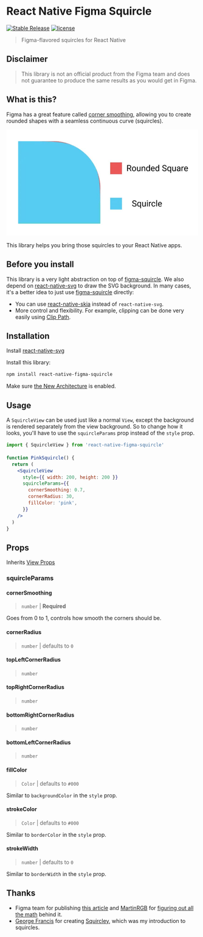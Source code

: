# React Native Figma Squircle

[![Stable Release](https://img.shields.io/npm/v/react-native-figma-squircle)](https://npm.im/react-native-figma-squircle) [![license](https://badgen.now.sh/badge/license/MIT)](./LICENSE)

> Figma-flavored squircles for React Native

## Disclaimer

> This library is not an official product from the Figma team and does not guarantee to produce the same results as you would get in Figma.

## What is this?

Figma has a great feature called [corner smoothing](https://help.figma.com/hc/en-us/articles/360050986854-Adjust-corner-radius-and-smoothing), allowing you to create rounded shapes with a seamless continuous curve (squircles).

![](squircle.jpg)

This library helps you bring those squircles to your React Native apps.

## Before you install

This library is a very light abstraction on top of [figma-squircle](https://github.com/tienphaw/figma-squircle). We also depend on [react-native-svg](https://github.com/react-native-svg/react-native-svg) to draw the SVG background. In many cases, it's a better idea to just use [figma-squircle](https://github.com/tienphaw/figma-squircle) directly:

- You can use [react-native-skia](https://shopify.github.io/react-native-skia/docs/shapes/path) instead of `react-native-svg`.
- More control and flexibility. For example, clipping can be done very easily using [Clip Path](https://shopify.github.io/react-native-skia/docs/group/#clip-path).

## Installation

Install [react-native-svg](https://github.com/software-mansion/react-native-svg)

Install this library:

```sh
npm install react-native-figma-squircle
```

Make sure [the New Architecture](https://reactnative.dev/architecture/landing-page) is enabled.
## Usage

A `SquircleView` can be used just like a normal `View`, except the background is rendered separately from the view background. So to change how it looks, you'll have to use the `squircleParams` prop instead of the `style` prop.

```jsx
import { SquircleView } from 'react-native-figma-squircle'

function PinkSquircle() {
  return (
    <SquircleView
      style={{ width: 200, height: 200 }}
      squircleParams={{
        cornerSmoothing: 0.7,
        cornerRadius: 30,
        fillColor: 'pink',
      }}
    />
  )
}
```

## Props

Inherits [View Props](https://facebook.github.io/react-native/docs/view#props)

### squircleParams

#### cornerSmoothing

> `number` | **Required**

Goes from 0 to 1, controls how smooth the corners should be.

#### cornerRadius

> `number` | defaults to `0`

#### topLeftCornerRadius

> `number`

#### topRightCornerRadius

> `number`

#### bottomRightCornerRadius

> `number`

#### bottomLeftCornerRadius

> `number`

#### fillColor

> `Color` | defaults to `#000`

Similar to `backgroundColor` in the `style` prop.

#### strokeColor

> `Color` | defaults to `#000`

Similar to `borderColor` in the `style` prop.

#### strokeWidth

> `number` | defaults to `0`

Similar to `borderWidth` in the `style` prop.

## Thanks

- Figma team for publishing [this article](https://www.figma.com/blog/desperately-seeking-squircles/) and [MartinRGB](https://github.com/MartinRGB) for [figuring out all the math](https://github.com/MartinRGB/Figma_Squircles_Approximation) behind it.
- [George Francis](https://github.com/georgedoescode) for creating [Squircley](https://squircley.app/), which was my introduction to squircles.
